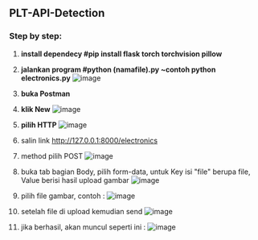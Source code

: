 ## PLT-API-Detection
<h3 align="left">Step by step: </h3>

1.  **install dependecy #pip install flask torch torchvision pillow**

2.  **jalankan program #python (namafile).py ~contoh python electronics.py**
    ![image](https://github.com/user-attachments/assets/30a6e52d-fc4a-4358-a9f8-618dcdd24209)

3.  **buka Postman**

4.  **klik New**
    ![image](https://github.com/user-attachments/assets/b4f5d469-23c2-43fe-9dd9-e63cb7e61393)

5.  **pilih HTTP**
    ![image](https://github.com/user-attachments/assets/098c3e34-c452-4fec-90c5-5902ac2c5707)

6.  salin link http://127.0.0.1:8000/electronics
   
7.  method pilih POST
    ![image](https://github.com/user-attachments/assets/c32bd5fd-9bf4-43a4-82a4-94cba7bb7794)

8.  buka tab bagian Body, pilih form-data, untuk Key isi "file" berupa file, Value berisi hasil upload gambar
    ![image](https://github.com/user-attachments/assets/73183b23-7662-4789-93eb-f3aba7707155)

9.  pilih file gambar, contoh :
    ![image](https://github.com/user-attachments/assets/aa7018e8-e57e-4638-9ca3-3d0b40e7ae16)

10. setelah file di upload kemudian send
    ![image](https://github.com/user-attachments/assets/c3c3968c-331e-4599-9eb8-1215ca8b1c9a)

11. jika berhasil, akan muncul seperti ini :
    ![image](https://github.com/user-attachments/assets/34f7c466-ad66-4d6c-ba19-46a59d8e727e)


